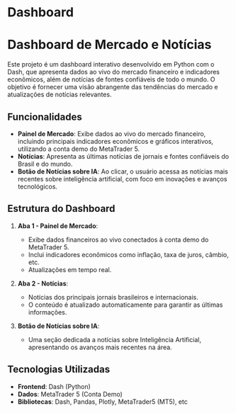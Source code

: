 # Dashboard


# Dashboard de Mercado e Notícias

Este projeto é um dashboard interativo desenvolvido em Python com o Dash, que apresenta dados ao vivo do mercado financeiro e indicadores econômicos, além de notícias de fontes confiáveis de todo o mundo. O objetivo é fornecer uma visão abrangente das tendências do mercado e atualizações de notícias relevantes.

## Funcionalidades

- **Painel de Mercado**: Exibe dados ao vivo do mercado financeiro, incluindo principais indicadores econômicos e gráficos interativos, utilizando a conta demo do MetaTrader 5.
- **Notícias**: Apresenta as últimas notícias de jornais e fontes confiáveis do Brasil e do mundo.
- **Botão de Notícias sobre IA**: Ao clicar, o usuário acessa as notícias mais recentes sobre inteligência artificial, com foco em inovações e avanços tecnológicos.

## Estrutura do Dashboard

1. **Aba 1 - Painel de Mercado**:
    - Exibe dados financeiros ao vivo conectados à conta demo do MetaTrader 5.
    - Inclui indicadores econômicos como inflação, taxa de juros, câmbio, etc.
    - Atualizações em tempo real.

2. **Aba 2 - Notícias**:
    - Notícias dos principais jornais brasileiros e internacionais.
    - O conteúdo é atualizado automaticamente para garantir as últimas informações.

3. **Botão de Notícias sobre IA**:
    - Uma seção dedicada a notícias sobre Inteligência Artificial, apresentando os avanços mais recentes na área.

## Tecnologias Utilizadas

- **Frontend**: Dash (Python)
- **Dados**: MetaTrader 5 (Conta Demo)
- **Bibliotecas**: Dash, Pandas, Plotly, MetaTrader5 (MT5), etc

